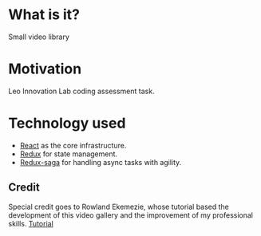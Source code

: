 <!-- [![Build Status](https://travis-ci.org/andela-rekemezie/media-library.svg?branch=master)](https://travis-ci.org/andela-rekemezie/media-library)
[![Coverage Status](https://coveralls.io/repos/github/andela-rekemezie/media-library/badge.svg?branch=master)](https://coveralls.io/github/andela-rekemezie/media-library?branch=master)

![Application UI](https://cloud.githubusercontent.com/assets/15085641/17646353/587e60d0-61bd-11e6-9403-82437ee3a6e6.png) -->


<!-- - Click here for see the [Live demo](http://media-gallery.herokuapp.com).
- Click here for the tutorial post. -->

# What is it?
Small video library 

# Motivation
Leo Innovation Lab coding assessment task.
<!-- media-gallery is a tutorial app to get all levels of React developers up to speed with how to architect a scalable, maintainable and testable react/redux application. -->

# Technology used
* [React](https://facebook.github.io/react/) as the core infrastructure.
* [Redux](https://github.com/reactjs/redux) for state management.
* [Redux-saga](https://github.com/yelouafi/redux-saga) for handling async tasks with agility.

## Credit
Special credit goes to Rowland Ekemezie, whose tutorial based the development of this video gallery and the improvement of my professional skills. [Tutorial](https://scotch.io/tutorials/build-a-media-library-with-react-redux-and-redux-saga-part-1)

